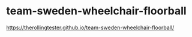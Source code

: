 # team-sweden-wheelchair-floorball

https://therollingtester.github.io/team-sweden-wheelchair-floorball/
